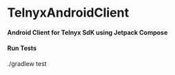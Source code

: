 # TelnyxAndroidClient

#### Android Client for Telnyx SdK using Jetpack Compose 

#### Run Tests

./gradlew test

